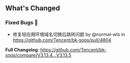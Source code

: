 <!-- Release notes generated using configuration in .github/release.yml at master -->

## What's Changed
### Fixed Bugs 👾
* 修复轻应用环境域名切换后跳转问题 by @normal-wls in https://github.com/Tencent/bk-sops/pull/4804


**Full Changelog**: https://github.com/Tencent/bk-sops/compare/V3.13.4...V3.13.5
